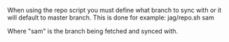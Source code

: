 When using the repo script you must define what branch to sync with or it will default to master branch.
This is done for example:
jag/repo.sh sam

Where "sam" is the branch being fetched and synced with.
